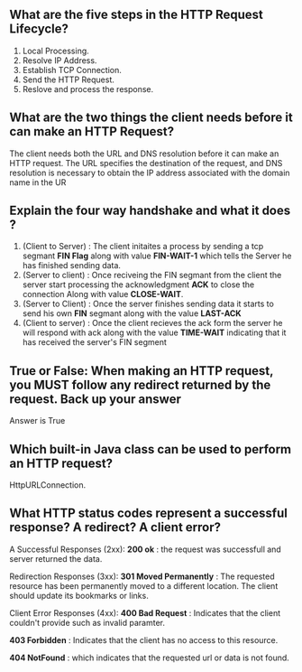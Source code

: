 ## What are the five steps in the HTTP Request Lifecycle?

1. Local Processing.
2. Resolve IP Address.
3. Establish TCP Connection.
4. Send the HTTP Request.
5. Reslove and process the response.

## What are the two things the client needs before it can make an HTTP Request?

The client needs both the URL and DNS resolution before it can make an HTTP request. The URL specifies the destination of the request, and DNS resolution is necessary to obtain the IP address associated with the domain name in the UR

## Explain the four way handshake and what it does ?

1. (Client to Server) : The client initaites a process by sending a tcp segmant **FIN Flag** along with value **FIN-WAIT-1** which tells the Server he has finished sending data.
2. (Server to client) : Once reciveing the FIN segmant from the client the server start processing the acknowledgment  **ACK** to close the connection Along with value **CLOSE-WAIT**.
3. (Server to Client) : Once the server finishes sending data it starts to send his own **FIN** segmant along with the value **LAST-ACK**
4. (Client to server) : Once the client recieves the ack form the server he will respond with ack along with the value **TIME-WAIT** indicating that it has received the server's FIN segment

## True or False: When making an HTTP request, you MUST follow any redirect returned by the request. Back up your answer

Answer is True

## Which built-in Java class can be used to perform an HTTP request?

HttpURLConnection.

## What HTTP status codes represent a successful response? A redirect? A client error?

A Successful Responses (2xx):
**200 ok** : the request was successfull and server returned the data.

Redirection Responses (3xx):
**301 Moved Permanently** : The requested resource has been permanently moved to a different location. The client should update its bookmarks or links.

Client Error Responses (4xx):
**400 Bad Request** : Indicates that the client couldn't provide such as invalid paramter.

**403 Forbidden** : Indicates that the client has no access to this resource.

**404 NotFound** : which indicates that the requested url or data is not found.
